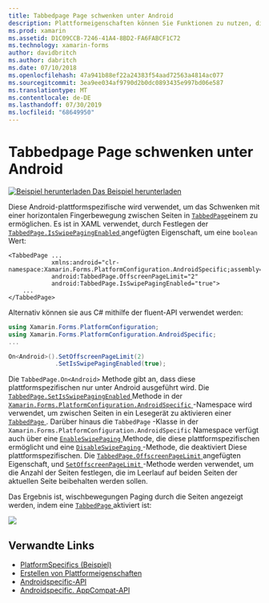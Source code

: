 ```yaml
---
title: Tabbedpage Page schwenken unter Android
description: Plattformeigenschaften können Sie Funktionen zu nutzen, die nur auf einer bestimmten Plattform verfügbar ist ohne die Implementierung der benutzerdefinierten Renderern und Effekte. In diesem Artikel wird erläutert, wie Sie das plattformspezifische Android-Element nutzen, das das Schwenken mit einer horizontalen Fingerbewegung zwischen Seiten in einer tabbedpage ermöglicht.
ms.prod: xamarin
ms.assetid: D1C09CCB-7246-41A4-8BD2-FA6FABCF1C72
ms.technology: xamarin-forms
author: davidbritch
ms.author: dabritch
ms.date: 07/10/2018
ms.openlocfilehash: 47a941b88ef22a24383f54aad72563a4814ac077
ms.sourcegitcommit: 3ea9ee034af9790d2b0dc0893435e997bd06e587
ms.translationtype: MT
ms.contentlocale: de-DE
ms.lasthandoff: 07/30/2019
ms.locfileid: "68649950"
---
```

# <a name="tabbedpage-page-swiping-on-android"></a>Tabbedpage Page schwenken unter Android

[![Beispiel herunterladen](~/media/shared/download.png) Das Beispiel herunterladen](https://docs.microsoft.com/samples/xamarin/xamarin-forms-samples/userinterface-platformspecifics)

Diese Android-plattformspezifische wird verwendet, um das Schwenken mit einer horizontalen Fingerbewegung zwischen Seiten in [`TabbedPage`](xref:Xamarin.Forms.TabbedPage)einem zu ermöglichen. Es ist in XAML verwendet, durch Festlegen der [ `TabbedPage.IsSwipePagingEnabled` ](xref:Xamarin.Forms.PlatformConfiguration.AndroidSpecific.TabbedPage.IsSwipePagingEnabledProperty) angefügten Eigenschaft, um eine `boolean` Wert:

```xaml
<TabbedPage ...
            xmlns:android="clr-namespace:Xamarin.Forms.PlatformConfiguration.AndroidSpecific;assembly=Xamarin.Forms.Core"
            android:TabbedPage.OffscreenPageLimit="2"
            android:TabbedPage.IsSwipePagingEnabled="true">
    ...
</TabbedPage>
```

Alternativ können sie aus C# mithilfe der fluent-API verwendet werden:

```csharp
using Xamarin.Forms.PlatformConfiguration;
using Xamarin.Forms.PlatformConfiguration.AndroidSpecific;
...

On<Android>().SetOffscreenPageLimit(2)
             .SetIsSwipePagingEnabled(true);
```

Die `TabbedPage.On<Android>` Methode gibt an, dass diese plattformspezifischen nur unter Android ausgeführt wird. Die [ `TabbedPage.SetIsSwipePagingEnabled` ](xref:Xamarin.Forms.PlatformConfiguration.AndroidSpecific.TabbedPage.SetIsSwipePagingEnabled(Xamarin.Forms.BindableObject,System.Boolean)) Methode in der [ `Xamarin.Forms.PlatformConfiguration.AndroidSpecific` ](xref:Xamarin.Forms.PlatformConfiguration.AndroidSpecific) -Namespace wird verwendet, um zwischen Seiten in ein Lesegerät zu aktivieren einer [ `TabbedPage` ](xref:Xamarin.Forms.TabbedPage). Darüber hinaus die `TabbedPage` -Klasse in der `Xamarin.Forms.PlatformConfiguration.AndroidSpecific` Namespace verfügt auch über eine [ `EnableSwipePaging` ](xref:Xamarin.Forms.PlatformConfiguration.AndroidSpecific.TabbedPage.EnableSwipePaging(Xamarin.Forms.IPlatformElementConfiguration{Xamarin.Forms.PlatformConfiguration.Android,Xamarin.Forms.TabbedPage})) Methode, die diese plattformspezifischen ermöglicht und eine [ `DisableSwipePaging` ](xref:Xamarin.Forms.PlatformConfiguration.AndroidSpecific.TabbedPage.DisableSwipePaging(Xamarin.Forms.IPlatformElementConfiguration{Xamarin.Forms.PlatformConfiguration.Android,Xamarin.Forms.TabbedPage})) -Methode, die deaktiviert Diese plattformspezifischen. Die [ `TabbedPage.OffscreenPageLimit` ](xref:Xamarin.Forms.PlatformConfiguration.AndroidSpecific.TabbedPage.OffscreenPageLimitProperty) angefügten Eigenschaft, und [ `SetOffscreenPageLimit` ](xref:Xamarin.Forms.PlatformConfiguration.AndroidSpecific.TabbedPage.SetOffscreenPageLimit(Xamarin.Forms.BindableObject,System.Int32)) -Methode werden verwendet, um die Anzahl der Seiten festlegen, die im Leerlauf auf beiden Seiten der aktuellen Seite beibehalten werden sollen.

Das Ergebnis ist, wischbewegungen Paging durch die Seiten angezeigt werden, indem eine [ `TabbedPage` ](xref:Xamarin.Forms.TabbedPage) aktiviert ist:

![](tabbedpage-page-swiping-images/tabbedpage-swipe.png)

## <a name="related-links"></a>Verwandte Links

- [PlatformSpecifics (Beispiel)](https://docs.microsoft.com/samples/xamarin/xamarin-forms-samples/userinterface-platformspecifics)
- [Erstellen von Plattformeigenschaften](~/xamarin-forms/platform/platform-specifics/index.md#creating-platform-specifics)
- [Androidspecific-API](xref:Xamarin.Forms.PlatformConfiguration.AndroidSpecific)
- [Androidspecific. AppCompat-API](xref:Xamarin.Forms.PlatformConfiguration.AndroidSpecific.AppCompat)
